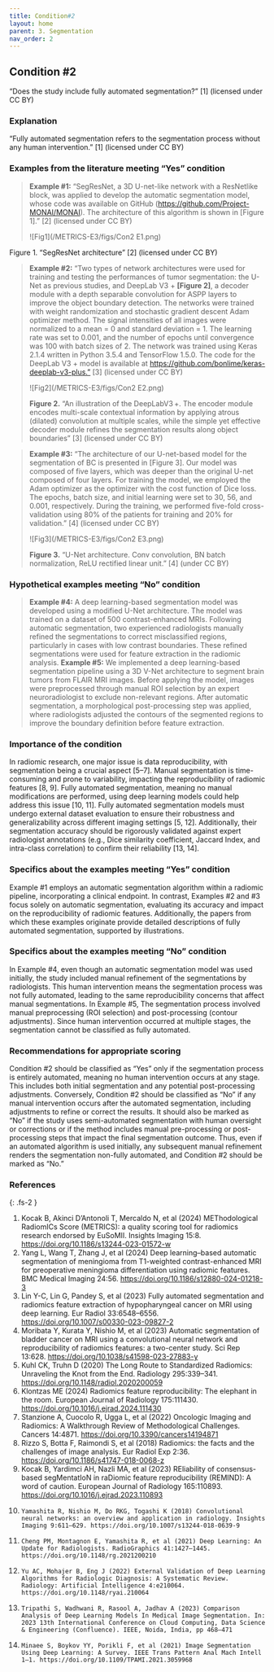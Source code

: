 ```yaml
---
title: Condition#2
layout: home
parent: 3. Segmentation
nav_order: 2
---
```


## Condition #2
“Does the study include fully automated segmentation?” [1] (licensed under CC BY)

### Explanation
“Fully automated segmentation refers to the segmentation process without any human intervention.” [1] (licensed under CC BY)

### Examples from the literature meeting “Yes” condition 
> **Example #1:** “SegResNet, a 3D U-net-like network with a ResNetlike block, was applied to develop the automatic segmentation model, whose code was available on GitHub (https://github.com/Project-MONAI/MONAI). The architecture of this algorithm is shown in [Figure 1].” [2] (licensed under CC BY)
>
>![Fig1](/METRICS-E3/figs/Con2 E1.png) 
>
Figure 1. “SegResNet architecture” [2] (licensed under CC BY)

> **Example #2:** “Two types of network architectures were used for training and testing the performances of tumor segmentation: the U-Net as previous studies, and DeepLab V3 + **[Figure 2]**, a decoder module with a depth separable convolution for ASPP layers to improve the object boundary detection. The networks were trained with weight randomization and stochastic gradient descent Adam optimizer method. The signal intensities of all images were normalized to a mean = 0 and standard deviation = 1. The learning rate was set to 0.001, and the number of epochs until convergence was 100 with batch sizes of 2. The network was trained using Keras 2.1.4 written in Python 3.5.4 and TensorFlow 1.5.0. The code for the DeepLab V3 + model is available at https://github.com/bonlime/keras-deeplab-v3-plus.” [3] (licensed under CC BY)
>
>![Fig2](/METRICS-E3/figs/Con2 E2.png) 
>
> **Figure 2.** “An illustration of the DeepLabV3 +. The encoder module encodes multi-scale contextual information by applying atrous (dilated) convolution at multiple scales, while the simple yet effective decoder module refines the segmentation results along object boundaries” [3] (licensed under CC BY)

> **Example #3:** “The architecture of our U-net-based model for the segmentation of BC is presented in [Figure 3]. Our model was composed of five layers, which was deeper than the original U-net composed of four layers. For training the model, we employed the Adam optimizer as the optimizer with the cost function of Dice loss. The epochs, batch size, and initial learning were set to 30, 56, and 0.001, respectively. During the training, we performed five-fold cross-validation using 80% of the patients for training and 20% for validation.” [4] (licensed under CC BY)
>
>![Fig3](/METRICS-E3/figs/Con2 E3.png) 
>
> **Figure 3.** “U-Net architecture. Conv convolution, BN batch normalization, ReLU rectified linear unit.” [4] (under CC BY)
### Hypothetical examples meeting “No” condition
> **Example #4:** A deep learning-based segmentation model was developed using a modified U-Net architecture. The model was trained on a dataset of 500 contrast-enhanced MRIs. Following automatic segmentation, two experienced radiologists manually refined the segmentations to correct misclassified regions, particularly in cases with low contrast boundaries. These refined segmentations were used for feature extraction in the radiomic analysis.
> **Example #5:** We implemented a deep learning-based segmentation pipeline using a 3D V-Net architecture to segment brain tumors from FLAIR MRI images. Before applying the model, images were preprocessed through manual ROI selection by an expert neuroradiologist to exclude non-relevant regions. After automatic segmentation, a morphological post-processing step was applied, where radiologists adjusted the contours of the segmented regions to improve the boundary definition before feature extraction.

### Importance of the condition 
In radiomic research, one major issue is data reproducibility, with segmentation being a crucial aspect [5–7]. Manual segmentation is time-consuming and prone to variability, impacting the reproducibility of radiomic features [8, 9]. Fully automated segmentation, meaning no manual modifications are performed, using deep learning models could help address this issue [10, 11]. Fully automated segmentation models must undergo external dataset evaluation to ensure their robustness and generalizability across different imaging settings [5, 12]. Additionally, their segmentation accuracy should be rigorously validated against expert radiologist annotations (e.g., Dice similarity coefficient, Jaccard Index, and intra-class correlation) to confirm their reliability [13, 14]. 

### Specifics about the examples meeting “Yes” condition
Example #1 employs an automatic segmentation algorithm within a radiomic pipeline, incorporating a clinical endpoint. In contrast, Examples #2 and #3 focus solely on automatic segmentation, evaluating its accuracy and impact on the reproducibility of radiomic features. Additionally, the papers from which these examples originate provide detailed descriptions of fully automated segmentation, supported by illustrations.

### Specifics about the examples meeting “No” condition
In Example #4, even though an automatic segmentation model was used initially, the study included manual refinement of the segmentations by radiologists. This human intervention means the segmentation process was not fully automated, leading to the same reproducibility concerns that affect manual segmentations. In Example #5, The segmentation process involved manual preprocessing (ROI selection) and post-processing (contour adjustments). Since human intervention occurred at multiple stages, the segmentation cannot be classified as fully automated.
### Recommendations for appropriate scoring
Condition #2 should be classified as “Yes” only if the segmentation process is entirely automated, meaning no human intervention occurs at any stage. This includes both initial segmentation and any potential post-processing adjustments.
Conversely, Condition #2 should be classified as “No” if any manual intervention occurs after the automated segmentation, including adjustments to refine or correct the results. It should also be marked as “No” if the study uses semi-automated segmentation with human oversight or corrections or if the method includes manual pre-processing or post-processing steps that impact the final segmentation outcome.
Thus, even if an automated algorithm is used initially, any subsequent manual refinement renders the segmentation non-fully automated, and Condition #2 should be marked as “No.”
### References

{: .fs-2 }

1. 	Kocak B, Akinci D’Antonoli T, Mercaldo N, et al (2024) METhodological RadiomICs Score (METRICS): a quality scoring tool for radiomics research endorsed by EuSoMII. Insights Imaging 15:8. https://doi.org/10.1186/s13244-023-01572-w
2. 	Yang L, Wang T, Zhang J, et al (2024) Deep learning–based automatic segmentation of meningioma from T1-weighted contrast-enhanced MRI for preoperative meningioma differentiation using radiomic features. BMC Medical Imaging 24:56. https://doi.org/10.1186/s12880-024-01218-3
3. 	Lin Y-C, Lin G, Pandey S, et al (2023) Fully automated segmentation and radiomics feature extraction of hypopharyngeal cancer on MRI using deep learning. Eur Radiol 33:6548–6556. https://doi.org/10.1007/s00330-023-09827-2
4. 	Moribata Y, Kurata Y, Nishio M, et al (2023) Automatic segmentation of bladder cancer on MRI using a convolutional neural network and reproducibility of radiomics features: a two-center study. Sci Rep 13:628. https://doi.org/10.1038/s41598-023-27883-y
5. 	Kuhl CK, Truhn D (2020) The Long Route to Standardized Radiomics: Unraveling the Knot from the End. Radiology 295:339–341. https://doi.org/10.1148/radiol.2020200059
6. 	Klontzas ME (2024) Radiomics feature reproducibility: The elephant in the room. European Journal of Radiology 175:111430. https://doi.org/10.1016/j.ejrad.2024.111430
7. 	Stanzione A, Cuocolo R, Ugga L, et al (2022) Oncologic Imaging and Radiomics: A Walkthrough Review of Methodological Challenges. Cancers 14:4871. https://doi.org/10.3390/cancers14194871
8. 	Rizzo S, Botta F, Raimondi S, et al (2018) Radiomics: the facts and the challenges of image analysis. Eur Radiol Exp 2:36. https://doi.org/10.1186/s41747-018-0068-z
9. 	Kocak B, Yardimci AH, Nazli MA, et al (2023) REliability of consensus-based segMentatIoN in raDiomic feature reproducibility (REMIND): A word of caution. European Journal of Radiology 165:110893. https://doi.org/10.1016/j.ejrad.2023.110893
10. 	Yamashita R, Nishio M, Do RKG, Togashi K (2018) Convolutional neural networks: an overview and application in radiology. Insights Imaging 9:611–629. https://doi.org/10.1007/s13244-018-0639-9
11. 	Cheng PM, Montagnon E, Yamashita R, et al (2021) Deep Learning: An Update for Radiologists. RadioGraphics 41:1427–1445. https://doi.org/10.1148/rg.2021200210
12. 	Yu AC, Mohajer B, Eng J (2022) External Validation of Deep Learning Algorithms for Radiologic Diagnosis: A Systematic Review. Radiology: Artificial Intelligence 4:e210064. https://doi.org/10.1148/ryai.210064
13. 	Tripathi S, Wadhwani R, Rasool A, Jadhav A (2023) Comparison Analysis of Deep Learning Models In Medical Image Segmentation. In: 2023 13th International Conference on Cloud Computing, Data Science & Engineering (Confluence). IEEE, Noida, India, pp 468–471
14. 	Minaee S, Boykov YY, Porikli F, et al (2021) Image Segmentation Using Deep Learning: A Survey. IEEE Trans Pattern Anal Mach Intell 1–1. https://doi.org/10.1109/TPAMI.2021.3059968

